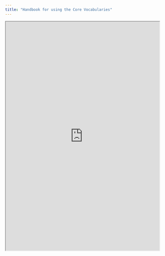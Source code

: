 ```yaml
---
title: "Handbook for using the Core Vocabularies"
---
```



<iframe height="750" width="100%" src="https://ewelton.github.io/ktest/wiki.html#Handbook%20for%20using%20the%20Core%20Vocabularies"></iframe>
